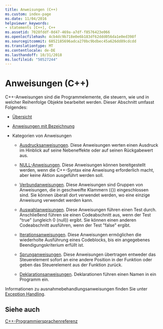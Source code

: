 ```yaml
---
title: Anweisungen (C++)
ms.custom: index-page
ms.date: 11/04/2016
helpviewer_keywords:
- statements [C++], C++
ms.assetid: 7028fddf-0d47-469a-a7df-f8576423e066
ms.openlocfilehash: 4cb4dc9b718e0e6b183df62ddd056da1e0ed398f
ms.sourcegitcommit: 6052185696adca270bc9bdbec45a626dd89cdcdd
ms.translationtype: MT
ms.contentlocale: de-DE
ms.lasthandoff: 10/31/2018
ms.locfileid: "50527244"
---
```

# <a name="statements-c"></a>Anweisungen (C++)

C++-Anweisungen sind die Programmelemente, die steuern, wie und in welcher Reihenfolge Objekte bearbeitet werden. Dieser Abschnitt umfasst Folgendes:

- [Übersicht](../cpp/overview-of-cpp-statements.md)

- [Anweisungen mit Bezeichnung](../cpp/labeled-statements.md)

- Kategorien von Anweisungen

   - [Ausdrucksanweisungen](../cpp/expression-statement.md). Diese Anweisungen werten einen Ausdruck im Hinblick auf seine Nebeneffekte oder auf seinen Rückgabewert aus.

   - [NULL-Anweisungen](../cpp/null-statement.md). Diese Anweisungen können bereitgestellt werden, wenn die C++-Syntax eine Anweisung erforderlich macht, aber keine Aktion ausgeführt werden soll.

   - [Verbundanweisungen](../cpp/compound-statements-blocks.md). Diese Anweisungen sind Gruppen von Anweisungen, die in geschweifte Klammern ({}) eingeschlossen sind. Sie können überall dort verwendet werden, wo eine einzige Anweisung verwendet werden kann.

   - [Auswahlanweisungen](../cpp/selection-statements-cpp.md). Diese Anweisungen führen einen Test durch. Anschließend führen sie einen Codeabschnitt aus, wenn der Test "true" (ungleich 0 (null)) ergibt. Sie können einen anderen Codeabschnitt ausführen, wenn der Test "false" ergibt.

   - [Iterationsanweisungen](../cpp/iteration-statements-cpp.md). Diese Anweisungen ermöglichen die wiederholte Ausführung eines Codeblocks, bis ein angegebenes Beendigungskriterium erfüllt ist.

   - [Sprunganweisungen](../cpp/jump-statements-cpp.md). Diese Anweisungen übertragen entweder das Steuerelement sofort an eine andere Position in der Funktion oder geben das Steuerelement aus der Funktion zurück.

   - [Deklarationsanweisungen](declarations-and-definitions-cpp.md). Deklarationen führen einen Namen in ein Programm ein.

Informationen zu ausnahmebehandlungsanweisungen finden Sie unter [Exception Handling](../cpp/exception-handling-in-visual-cpp.md).

## <a name="see-also"></a>Siehe auch

[C++-Programmiersprachenreferenz](../cpp/cpp-language-reference.md)